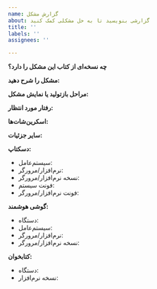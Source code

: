 ```yaml
---
name: گزارش مشکل
about: گزارشی بنویسید تا به حل مشکلی کمک کنید
title: ''
labels: ''
assignees: ''

---
```


<!-- این علائم در پاسخ نهایی نخواهند بود. برای دیدن شکل نهایی گزارش روی لبه Preview changes کلیک کنید. -->

<!-- لطفاً پیش از پر کردن یک گزارش موارد زیر را در نظر بگیرید: -->
<!-- * مطمئن باشید گزارش مشابهی از پیش وجود نداشته باشد. -->
<!-- * مشکل در مورد یک ایراد و فقط یک ایراد باشد که یک راه حل بخواهد. -->
<!-- * این ایراد درباره کتاب پرو گیت دو، زبان فارسی باشد. -->
<!-- * این مشکل توسط کتاب باشد مانند آن که روی [سایت گیت](https://www.git-scm.com/book/fa/v2) است. -->
<!-- * اگر مشکلی پیدا کرده‌اید که مرتبط با یکی از خروجی‌های کتاب است و روی [سایت گیت](https://www.git-scm.com/book/fa/v2) هم وجود دارد. -->
<!-- * مشکل درباره نسخه‌ای از کتاب غیر از فارسی نباشد. -->
<!-- * مشکل درباره اسکی‌داکتر و عدم امکان نمایش فونت آن نباشد، برای پیگیری این مشکل به اسکی‌داکتر گزارش کنید: [github.com/asciidoctor](https://github.com/asciidoctor) -->
<!-- * مشکل درباره سایت گیت نباشد، اگر مشکلی آنجا پیدا کرده‌اید در اینجا به اشتراک بگذارید: [git-scm.com/issues/new](https://github.com/git/git-scm.com/issues/new) -->
<!-- * مشکل درباره خود گیت نباشد، اگر در برنامه گیت مشکلی پیدا کرده‌اید اینجا به اشتراک بگذارید: [git-scm.com/community](https://git-scm.com/community) -->
<!-- * مشکل درباره گیت ویندوز نباشد، اگر در برنامه گیت برای ویندوز مشکلی پیدا کرده‌اید اینجا به اشتراک بگذارید: [git-for-windows/git](https://github.com/git-for-windows/git). -->

<!-- این خط را پاک نکنید --><p dir="rtl"><b>
چه نسخه‌ای از کتاب این مشکل را دارد؟
<!-- این خط را پاک نکنید --></b></p><p dir="rtl">
<!-- مهم است بدانیم مشکل در کتاب است یا ابزاری که در ساخت خروجی کتاب استفاده شده است. -->
<!-- بنابراین بنویسید اگر مشکل در کتاب است یا نسخه آنلاین یا هر دو. -->

<!-- پاسخ را بالای این خط بگذارید. این خط را پاک نکنید. --></p>

<!-- این خط را پاک نکنید --><p dir="rtl"><b>
مشکل را شرح دهید:
<!-- این خط را پاک نکنید --></b></p><p dir="rtl">
<!-- مخصترآ بنویسید مشکل چیست؟ -->

<!-- پاسخ را بالای این خط بگذارید. این خط را پاک نکنید. --></p>


<!-- این خط را پاک نکنید --><p dir="rtl"><b>
مراحل بازتولید یا نمایش مشکل:
<!-- این خط را پاک نکنید --></b></p><p dir="rtl">
<!-- مراحل بازتولید مشکل را اینجا بنویسید. -->
<!-- اول به فلان جا می‌رویم -->
<!-- بعد روی آن کلیک کردم -->
<!-- به اندازه کافی اگر پایین بیایید مشکل در فلان جا است -->

<!-- پاسخ را بالای این خط بگذارید. این خط را پاک نکنید. --></p>

<!-- این خط را پاک نکنید --><p dir="rtl"><b>
رفتار مورد انتظار:
<!-- این خط را پاک نکنید --></b></p><p dir="rtl">
<!-- مختصراً بنویسید انتظار داشتید چه اتفاقی بیوفتد یا چه چیزی را ببینید. -->

<!-- پاسخ را بالای این خط بگذارید. این خط را پاک نکنید.--></p>

<!-- این خط را پاک نکنید --><p dir="rtl"><b>
اسکرین‌شات‌ها:
<!-- این خط را پاک نکنید --></b></p><p dir="rtl">
<!-- اگر لازم است می‌توانید اسکرین‌شات‌های خود را که به حل مشکل کمک می‌کنند اینجا اضافه کنید. -->

<!-- پاسخ را بالای این خط بگذارید. این خط را پاک نکنید.--></p>

<!-- این خط را پاک نکنید --><p dir="rtl"><b>
سایر جزئیات:
<!-- این خط را پاک نکنید --></b></p><p dir="rtl">
<!-- سایر جزئیات مشکل را اینجا درج کنید. -->
<!-- علاوه بر این ارجاعات به سال مشکلات مشابه را می‌توانید اینجا درج کنید. -->

<!-- پاسخ را بالای این خط بگذارید. این خط را پاک نکنید.--></p>

<!-- این خط را پاک نکنید --><p dir="rtl"><b>
دسکتاپ:
<!-- این خط را پاک نکنید --></b></p><p dir="rtl">
<!-- اگر از یک کامپیوتر یا لپتاپ برای دسترسی به این محتوا استفاده کرده‌اید لطفاً این فرم را پر کنید. -->
<!-- مثلاً: ویندوز ۱۰، فایرفاکس نسخه ۶۶.۰.۲ و فونت مرورگر وزیر. -->
<!-- این خط را پاک نکنید -->
- سیستم‌عامل:
- نرم‌افزار/مرورگر:
- نسخه نرم‌افزار/مرورگر:
- فونت سیستم:
- فونت نرم‌افزار/مرورگر:

<!-- پاسخ را بالای این خط بگذارید. این خط را پاک نکنید.--></p>


<!-- این خط را پاک نکنید --><p dir="rtl"><b>
گوشی هوشمند:
<!-- این خط را پاک نکنید --></b></p><p dir="rtl">
<!-- اگر از یک گوشی هوشمند برای دسترسی به این محتوا استفاده کرده‌اید لطفاً این فرم را پر کنید. -->
<!-- مثلاً: سامسونگ گلکسی اس۵، اندروید ۴.۴.۴، فایرفاکس نسخه ۶۶.۰.۲. -->
<!-- این خط را پاک نکنید -->
- دستگاه:
- سیستم‌عامل:
- نرم‌افزار/مرورگر:
- نسخه نرم‌افزار/مرورگر:

<!-- پاسخ را بالای این خط بگذارید. این خط را پاک نکنید.--></p>

<!-- این خط را پاک نکنید --><p dir="rtl"><b>
کتابخوان:
<!-- این خط را پاک نکنید --></b></p><p dir="rtl">
<!-- اگر از یک کتابخوان برای دسترسی به این محتوا استفاده کرده‌اید لطفاً این فرم را پر کنید. -->
<!-- مثلاً: آمازون کیندل پیپروایت نسل ۱۰، نسخه نرم‌افزار ۵.۱۱.۱. -->
<!-- این خط را پاک نکنید -->
- دستگاه:
- نسخه نرم‌افزار:

<!-- پاسخ را بالای این خط بگذارید. این خط را پاک نکنید.--></p>

